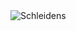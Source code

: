 <img align="center" alt="Schleidens" src="https://cdn.dribbble.com/users/1059583/screenshots/4171367/coding-freak.gif" />
  

